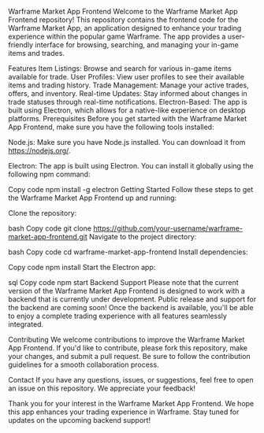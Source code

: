 Warframe Market App Frontend
Welcome to the Warframe Market App Frontend repository! This repository contains the frontend code for the Warframe Market App, an application designed to enhance your trading experience within the popular game Warframe. The app provides a user-friendly interface for browsing, searching, and managing your in-game items and trades.

Features
Item Listings: Browse and search for various in-game items available for trade.
User Profiles: View user profiles to see their available items and trading history.
Trade Management: Manage your active trades, offers, and inventory.
Real-time Updates: Stay informed about changes in trade statuses through real-time notifications.
Electron-Based: The app is built using Electron, which allows for a native-like experience on desktop platforms.
Prerequisites
Before you get started with the Warframe Market App Frontend, make sure you have the following tools installed:

Node.js: Make sure you have Node.js installed. You can download it from https://nodejs.org/.

Electron: The app is built using Electron. You can install it globally using the following npm command:

Copy code
npm install -g electron
Getting Started
Follow these steps to get the Warframe Market App Frontend up and running:

Clone the repository:

bash
Copy code
git clone https://github.com/your-username/warframe-market-app-frontend.git
Navigate to the project directory:

bash
Copy code
cd warframe-market-app-frontend
Install dependencies:

Copy code
npm install
Start the Electron app:

sql
Copy code
npm start
Backend Support
Please note that the current version of the Warframe Market App Frontend is designed to work with a backend that is currently under development. Public release and support for the backend are coming soon! Once the backend is available, you'll be able to enjoy a complete trading experience with all features seamlessly integrated.

Contributing
We welcome contributions to improve the Warframe Market App Frontend. If you'd like to contribute, please fork this repository, make your changes, and submit a pull request. Be sure to follow the contribution guidelines for a smooth collaboration process.

Contact
If you have any questions, issues, or suggestions, feel free to open an issue on this repository. We appreciate your feedback!

Thank you for your interest in the Warframe Market App Frontend. We hope this app enhances your trading experience in Warframe. Stay tuned for updates on the upcoming backend support!
